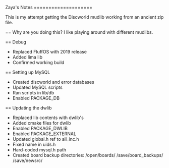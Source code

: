 Zaya's Notes ====================

This is my attempt getting the Discworld mudlib working from an ancient zip file. 

== Why are you doing this?
I like playing around with different mudlibs.

== Debug
- Replaced FluffOS with 2019 release
- Added lima lib
- Confirmed working build

== Setting up MySQL
- Created discworld and error databases
- Updated MySQL scripts
- Ran scripts in lib/db
- Enabled PACKAGE_DB

== Updating the dwlib
- Replaced lib contents with dwlib's
- Added cmake files for dwlib
- Enabled PACKAGE_DWLIB
- Enabled PACKAGE_EXTERNAL
- Updated global.h ref to all_inc.h
- Fixed name in uids.h
- Hard-coded mysql.h path
- Created board backup directories:
	/open/boards/
	/save/board_backups/
	/save/newsrc/



